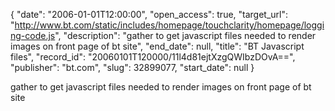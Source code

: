 {
  "date": "2006-01-01T12:00:00", 
  "open_access": true, 
  "target_url": "http://www.bt.com/static/includes/homepage/touchclarity/homepage/logging-code.js", 
  "description": "gather to get javascript files needed to render images on front page of bt site", 
  "end_date": null, 
  "title": "BT Javascript files", 
  "record_id": "20060101T120000/11l4d81ejtXzgQWIbzDOvA==", 
  "publisher": "bt.com", 
  "slug": 32899077, 
  "start_date": null
}

gather to get javascript files needed to render images on front page of bt site
